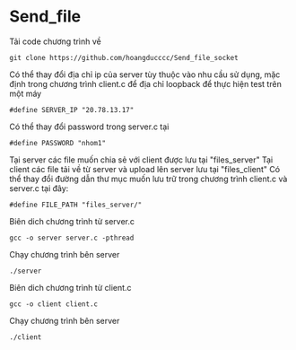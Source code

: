 # Send_file
Tải code chương trình về
```
git clone https://github.com/hoangducccc/Send_file_socket
```
Có thể thay đổi địa chỉ ip của server tùy thuộc vào nhu cầu sử dụng, mặc định trong chương trình client.c để địa chỉ loopback để thực hiện test trên một máy
```
#define SERVER_IP "20.78.13.17"
```
Có thể thay đổi password trong server.c tại 
```
#define PASSWORD "nhom1"
```
Tại server các file muốn chia sẻ với client được lưu tại "files_server"
Tại client các file tải về từ server và upload lên server lưu tại "files_client"
Có thể thay đổi đường dẫn thư mục muốn lưu trữ trong chương trình client.c và server.c tại đây:
```
#define FILE_PATH "files_server/"
```
Biên dich chương trình từ server.c
```
gcc -o server server.c -pthread
```
Chạy chương trình bên server
```
./server
```
Biên dich chương trình từ client.c
```
gcc -o client client.c
```
Chạy chương trình bên server
```
./client
```
